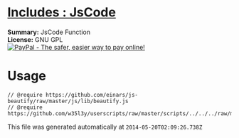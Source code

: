 
# [Includes : JsCode](.)

**Summary:** JsCode Function<br />
**License:** GNU GPL<br />
[![PayPal - The safer, easier way to pay online!](https://www.paypalobjects.com/en_US/i/btn/btn_donate_SM.gif "PayPal - The safer, easier way to pay online!")](http://goo.gl/Fv19S)

# Usage
```
// @require	https://github.com/einars/js-beautify/raw/master/js/lib/beautify.js
// @require	https://github.com/w35l3y/userscripts/raw/master/scripts/../../../raw/master/includes/Includes__JsCode/87269.user.js
```

This file was generated automatically at `2014-05-20T02:09:26.738Z`